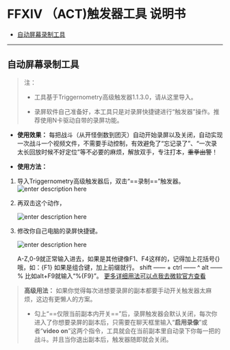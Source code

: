 # FFXIV （ACT)触发器工具  说明书

 - [自动屏幕录制工具](#自动屏幕录制工具)




----------


## 自动屏幕录制工具

> 注：
> 
>  - 工具基于Triggernometry高级触发器1.1.3.0，请从这里导入。
> 
>        
>  - 录屏软件自己准备好，本工具只是对录屏快捷键进行“触发器”操作。推荐使用N卡驱动自带的录屏功能。

  

 - **使用效果：**
每把战斗（从开怪倒数到团灭）自动开始录屏以及关闭，自动实现一次战斗一个视频文件，不需要手动控制，有效避免了“忘记录了”、“一次录太长回放时候不好定位”等不必要的麻烦，解放双手，专注打本，~~重拳出警~~！


 

 - **使用方法：**

 

 1. 导入Triggernometry高级触发器后，双击“==录制==”触发器。
![enter description here](https://i.loli.net/2020/01/24/vZejd17X8PEnAS9.png)
 2. 再双击这个动作，
 
    ![enter description here](https://i.loli.net/2020/01/24/B5OdxwgqlFAr6yY.png)
 
 3. 修改你自己电脑的录屏快捷键。

    ![enter description here](https://i.loli.net/2020/01/24/1aEUj5oZngyVxQu.png)

    A-Z,0-9就正常输入进去，如果是其他键像F1、F4这样的，记得加上花括号{}哦，如：{F1}
    如果是组合键，加上前缀就行。
    shift —— + 
    ctrl      —— ^ 
    alt       —— %
    比如alt+F9就输入“%{F9}”。
    [更多详细用法可以点我去微软官方查看](https://docs.microsoft.com/en-us/dotnet/api/system.windows.forms.sendkeys.send?redirectedfrom=MSDN&view=netframework-4.8#System_Windows_Forms_SendKeys_Send_System_String_)

> **高级用法：**
> 如果你觉得每次进想要录屏的副本都要手动开关触发器太麻烦，这边有更懒人的方案。
> - 勾上“==仅限当前副本内开关==”后，录屏触发器会默认关闭，每次你进入了你想要录屏的副本后，只需要在聊天框里输入“**启用录像**”或者“**video on**”这两个指令，工具就会在当前副本里自动录下你每一把的战斗。并且当你退出副本后，触发器随即就会关闭。
